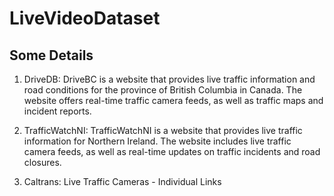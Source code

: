 # LiveVideoDataset

## Some Details
1. DriveDB: DriveBC is a website that provides live traffic information and road conditions for the province of British Columbia in Canada. The website offers real-time traffic camera feeds, as well as traffic maps and incident reports.

2. TrafficWatchNI: TrafficWatchNI is a website that provides live traffic information for Northern Ireland. The website includes live traffic camera feeds, as well as real-time updates on traffic incidents and road closures.

3. Caltrans: Live Traffic Cameras - Individual Links
